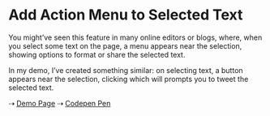 # Add Action Menu to Selected Text

You might’ve seen this feature in many online editors or blogs, where, when you select some text on the page, a menu appears near the selection, showing options to format or share the selected text.

In my demo, I’ve created something similar: on selecting text, a button appears near the selection, clicking which will prompts you to tweet the selected text.

&#x21e2; <a href="http://bit.ly/selectedTextMenu" target=_blank>Demo Page</a>
&#x21e2; <a href="http://codepen.io/rpsthecoder/details/evYGwB" target=_blank>Codepen Pen</a>
